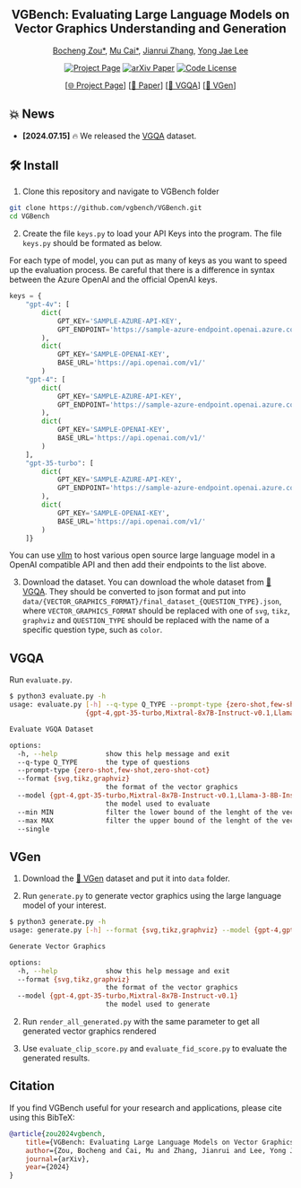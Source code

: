 <div align="center">

## VGBench: Evaluating Large Language Models on Vector Graphics Understanding and Generation 

[Bocheng Zou*](https://www.linkedin.com/in/bocheng-zou/), [Mu Cai*](https://pages.cs.wisc.edu/~mucai/), [Jianrui Zhang](https://pages.cs.wisc.edu/~harrisz/), [Yong Jae Lee](https://pages.cs.wisc.edu/~yongjaelee/)

</div>

<div align="center">

[![Project Page](https://img.shields.io/badge/Project-Page-green.svg)](https://vgbench.github.io/) [![arXiv Paper](https://img.shields.io/badge/arxiv-2407.10972-ECA8A8?logo=arxiv)](https://arxiv.org/abs/2407.10972) [![Code License](https://img.shields.io/badge/Code%20License-Apache_2.0-blue.svg)](https://github.com/vgbench/VGBench/blob/master/LICENSE)

[[🌐 Project Page](https://vgbench.github.io/)] [[📖 Paper](https://arxiv.org/abs/2407.10972)] [[🤗 VGQA](https://huggingface.co/datasets/vgbench/VGQA)] [[🤗 VGen](https://huggingface.co/datasets/vgbench/VGen)]

</div>

## 💥 News

- **[2024.07.15]** 🔥 We released the [VGQA](https://huggingface.co/datasets/vgbench/VGen) dataset.

## 🛠️ Install 

1. Clone this repository and navigate to VGBench folder
``` bash
git clone https://github.com/vgbench/VGBench.git
cd VGBench
```

2. Create the file `keys.py` to load your API Keys into the program. The file `keys.py` should be formated as below.

For each type of model, you can put as many of keys as you want to speed up the evaluation process. Be careful that there is a difference in syntax between the Azure OpenAI and the official OpenAI keys.

```python
keys = {
    "gpt-4v": [
        dict(
            GPT_KEY='SAMPLE-AZURE-API-KEY',
            GPT_ENDPOINT='https://sample-azure-endpoint.openai.azure.com/'
        ),
        dict(
            GPT_KEY='SAMPLE-OPENAI-KEY',
            BASE_URL='https://api.openai.com/v1/'
        )
    "gpt-4": [
        dict(
            GPT_KEY='SAMPLE-AZURE-API-KEY',
            GPT_ENDPOINT='https://sample-azure-endpoint.openai.azure.com/'
        ),
        dict(
            GPT_KEY='SAMPLE-OPENAI-KEY',
            BASE_URL='https://api.openai.com/v1/'
        )
    ],
    "gpt-35-turbo": [
        dict(
            GPT_KEY='SAMPLE-AZURE-API-KEY',
            GPT_ENDPOINT='https://sample-azure-endpoint.openai.azure.com/'
        ),
        dict(
            GPT_KEY='SAMPLE-OPENAI-KEY',
            BASE_URL='https://api.openai.com/v1/'
        )
    ]}
```

You can use [vllm](https://github.com/vllm-project/vllm) to host various open source large language model in a OpenAI compatible API and then add their endpoints to the list above.

3. Download the dataset. You can download the whole dataset from [🤗 VGQA](https://huggingface.co/datasets/vgbench/VGQA). They should be converted to json format and put into `data/{VECTOR_GRAPHICS_FORMAT}/final_dataset_{QUESTION_TYPE}.json`, where `VECTOR_GRAPHICS_FORMAT` should be replaced with one of `svg`, `tikz`, `graphviz` and `QUESTION_TYPE` should be replaced with the name of a specific question type, such as `color`.

## VGQA

Run `evaluate.py`.

```bash
$ python3 evaluate.py -h
usage: evaluate.py [-h] --q-type Q_TYPE --prompt-type {zero-shot,few-shot,zero-shot-cot} --format {svg,tikz,graphviz} --model
                   {gpt-4,gpt-35-turbo,Mixtral-8x7B-Instruct-v0.1,Llama-3-8B-Instruct-262k,Llama-3-70B-Instruct-Gradient-262k} [--min MIN] [--max MAX] [--single]

Evaluate VGQA Dataset

options:
  -h, --help            show this help message and exit
  --q-type Q_TYPE       the type of questions
  --prompt-type {zero-shot,few-shot,zero-shot-cot}
  --format {svg,tikz,graphviz}
                        the format of the vector graphics
  --model {gpt-4,gpt-35-turbo,Mixtral-8x7B-Instruct-v0.1,Llama-3-8B-Instruct-262k,Llama-3-70B-Instruct-Gradient-262k}
                        the model used to evaluate
  --min MIN             filter the lower bound of the lenght of the vector graphics
  --max MAX             filter the upper bound of the lenght of the vector graphics
  --single
```

## VGen

1. Download the [🤗 VGen](https://huggingface.co/datasets/vgbench/VGen) dataset and put it into `data` folder.

1. Run `generate.py` to generate vector graphics using the large language model of your interest.

```bash
$ python3 generate.py -h
usage: generate.py [-h] --format {svg,tikz,graphviz} --model {gpt-4,gpt-35-turbo,Mixtral-8x7B-Instruct-v0.1}

Generate Vector Graphics

options:
  -h, --help            show this help message and exit
  --format {svg,tikz,graphviz}
                        the format of the vector graphics
  --model {gpt-4,gpt-35-turbo,Mixtral-8x7B-Instruct-v0.1}
                        the model used to generate
```

2. Run `render_all_generated.py` with the same parameter to get all generated vector graphics rendered

3. Use `evaluate_clip_score.py` and `evaluate_fid_score.py` to evaluate the generated results.


## Citation

If you find VGBench useful for your research and applications, please cite using this BibTeX:

```bibtex
@article{zou2024vgbench,
    title={VGBench: Evaluating Large Language Models on Vector Graphics Understanding and Generation},
    author={Zou, Bocheng and Cai, Mu and Zhang, Jianrui and Lee, Yong Jae},
    journal={arXiv},
    year={2024}
}
```
